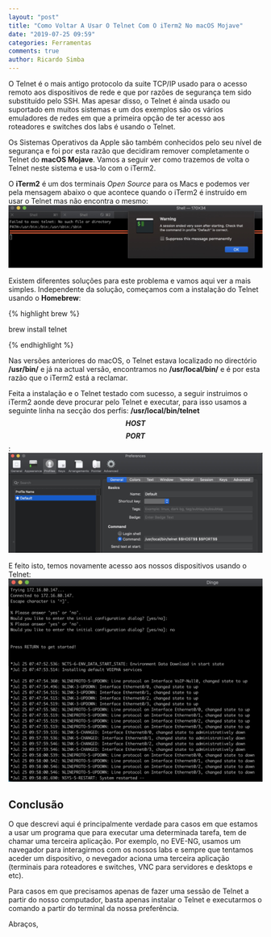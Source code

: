 ```yaml
---
layout: "post"
title: "Como Voltar A Usar O Telnet Com O iTerm2 No macOS Mojave"
date: "2019-07-25 09:59"
categories: Ferramentas
comments: true
author: Ricardo Simba
---
```

O Telnet é o mais antigo protocolo da suite TCP/IP usado para o acesso remoto aos dispositivos de rede e que por razões de segurança tem sido substituído pelo SSH. Mas apesar disso, o Telnet é ainda usado ou suportado em muitos sistemas e um dos exemplos são os vários emuladores de redes em que a primeira opção de ter acesso aos roteadores e switches dos labs é usando o Telnet.

Os Sistemas Operativos da Apple são também conhecidos pelo seu nível de segurança e foi por esta razão que decidiram remover completamente o Telnet do **macOS Mojave**. Vamos a seguir ver como trazemos de volta o Telnet neste sistema e usa-lo com o iTerm2.

O **iTerm2** é um dos terminais *Open Source* para os Macs e podemos ver pela mensagem abaixo o que acontece quando o iTerm2 é instruído em usar o Telnet mas não encontra o mesmo:
<img src="/assets/iterm2_telnet_msg.jpg" class="align-center">

Existem diferentes soluções para este problema e vamos aqui ver a mais simples. Independente da solução, começamos com a instalação do Telnet usando o **Homebrew**:

{% highlight brew %}

brew install telnet

{% endhighlight %}

Nas versões anteriores do macOS, o Telnet estava localizado no directório **/usr/bin/** e já na actual versão, encontramos no **/usr/local/bin/** e é por esta razão que o iTerm2 está a reclamar.

Feita a instalação e o Telnet testado com sucesso, a seguir instruimos o iTerm2 aonde deve procurar pelo Telnet e executar, para isso usamos a seguinte linha na secção dos perfis: **/usr/local/bin/telnet $$HOST$$ $$PORT$$**:
<img src="/assets/iterm2_profiles.jpg" class="align-center">

E feito isto, temos novamente acesso aos nossos dispositivos usando o Telnet:
<img src="/assets/iterm2_telnet_success.jpg" class="align-center">

## Conclusão
O que descrevi aqui é principalmente verdade para casos em que estamos a usar um programa que para executar uma determinada tarefa, tem de chamar uma terceira aplicação. Por exemplo, no EVE-NG, usamos um navegador para interagirmos com os nossos labs e sempre que tentamos aceder um dispositivo, o nevegador aciona uma terceira aplicação (terminais para roteadores e switches, VNC para servidores e desktops e etc).

Para casos em que precisamos apenas de fazer uma sessão de Telnet a partir do nosso computador, basta apenas instalar o Telnet e executarmos o comando a partir do terminal da nossa preferência.


Abraços,
